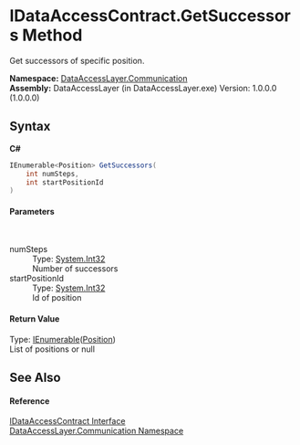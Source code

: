 # IDataAccessContract.GetSuccessors Method 
 

Get successors of specific position.

**Namespace:**&nbsp;<a href="132aae22-a33d-3c4d-ecd5-1aa811c78ed4">DataAccessLayer.Communication</a><br />**Assembly:**&nbsp;DataAccessLayer (in DataAccessLayer.exe) Version: 1.0.0.0 (1.0.0.0)

## Syntax

**C#**<br />
``` C#
IEnumerable<Position> GetSuccessors(
	int numSteps,
	int startPositionId
)
```


#### Parameters
&nbsp;<dl><dt>numSteps</dt><dd>Type: <a href="http://msdn2.microsoft.com/en-us/library/td2s409d" target="_blank">System.Int32</a><br />Number of successors</dd><dt>startPositionId</dt><dd>Type: <a href="http://msdn2.microsoft.com/en-us/library/td2s409d" target="_blank">System.Int32</a><br />Id of position</dd></dl>

#### Return Value
Type: <a href="http://msdn2.microsoft.com/en-us/library/9eekhta0" target="_blank">IEnumerable</a>(<a href="ededcdcd-3dcf-e8df-8419-0febda6b6b89">Position</a>)<br />List of positions or null

## See Also


#### Reference
<a href="9fc5e1f2-10f8-beeb-1d12-00dc04479cb0">IDataAccessContract Interface</a><br /><a href="132aae22-a33d-3c4d-ecd5-1aa811c78ed4">DataAccessLayer.Communication Namespace</a><br />